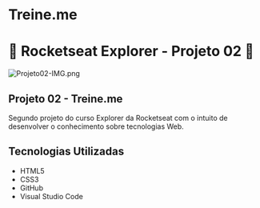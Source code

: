 # Treine.me

# 🚀 Rocketseat Explorer - Projeto 02 🚀


![Projeto02-IMG.png](https://user-images.githubusercontent.com/125153745/225153787-8fe0f3f7-7e79-490e-b720-30eb35318e94.png)

## Projeto 02 - Treine.me

Segundo projeto do curso Explorer da Rocketseat com o intuito de desenvolver o conhecimento sobre tecnologias Web.

## Tecnologias Utilizadas

- HTML5
- CSS3
- GitHub
- Visual Studio Code
